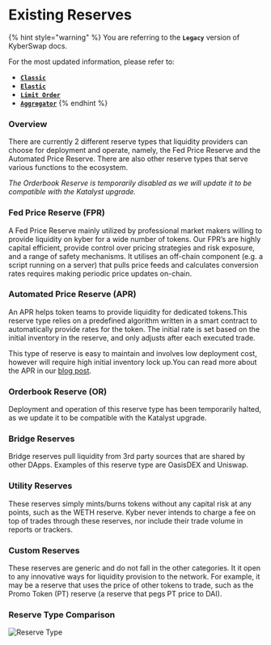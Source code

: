# Existing Reserves

{% hint style="warning" %}
You are referring to the **`Legacy`** version of KyberSwap docs.

For the most updated information, please refer to:

* [**`Classic`**](../../../../liquidity-solutions/kyberswap-classic/)
* [**`Elastic`**](../../../../liquidity-solutions/kyberswap-elastic/)
* [**`Limit Order`**](../../../../kyberswap-solutions/limit-order/)
* [**`Aggregator`**](../../../../kyberswap-solutions/kyberswap-aggregator/)
{% endhint %}

### Overview[​](https://docs.kyberswap.com/Legacy/reserves/getting-started/existing-reserves#overview) <a href="#overview" id="overview"></a>

There are currently 2 different reserve types that liquidity providers can choose for deployment and operate, namely, the Fed Price Reserve and the Automated Price Reserve. There are also other reserve types that serve various functions to the ecosystem.

_The Orderbook Reserve is temporarily disabled as we will update it to be compatible with the Katalyst upgrade._

### Fed Price Reserve (FPR)[​](https://docs.kyberswap.com/Legacy/reserves/getting-started/existing-reserves#fed-price-reserve-fpr) <a href="#fed-price-reserve-fpr" id="fed-price-reserve-fpr"></a>

A Fed Price Reserve mainly utilized by professional market makers willing to provide liquidity on kyber for a wide number of tokens. Our FPR’s are highly capital efficient, provide control over pricing strategies and risk exposure, and a range of safety mechanisms. It utilises an off-chain component (e.g. a script running on a server) that pulls price feeds and calculates conversion rates requires making periodic price updates on-chain.

### Automated Price Reserve (APR)[​](https://docs.kyberswap.com/Legacy/reserves/getting-started/existing-reserves#automated-price-reserve-apr) <a href="#automated-price-reserve-apr" id="automated-price-reserve-apr"></a>

An APR helps token teams to provide liquidity for dedicated tokens.This reserve type relies on a predefined algorithm written in a smart contract to automatically provide rates for the token. The initial rate is set based on the initial inventory in the reserve, and only adjusts after each executed trade.

This type of reserve is easy to maintain and involves low deployment cost, however will require high initial inventory lock up.You can read more about the APR in our [blog post](https://blog.kyber.network/introducing-the-automated-price-reserve-77d41ed1aa70).

### Orderbook Reserve (OR)[​](https://docs.kyberswap.com/Legacy/reserves/getting-started/existing-reserves#orderbook-reserve-or) <a href="#orderbook-reserve-or" id="orderbook-reserve-or"></a>

Deployment and operation of this reserve type has been temporarily halted, as we update it to be compatible with the Katalyst upgrade.

### Bridge Reserves[​](https://docs.kyberswap.com/Legacy/reserves/getting-started/existing-reserves#bridge-reserves) <a href="#bridge-reserves" id="bridge-reserves"></a>

Bridge reserves pull liquidity from 3rd party sources that are shared by other DApps. Examples of this reserve type are OasisDEX and Uniswap.

### Utility Reserves[​](https://docs.kyberswap.com/Legacy/reserves/getting-started/existing-reserves#utility-reserves) <a href="#utility-reserves" id="utility-reserves"></a>

These reserves simply mints/burns tokens without any capital risk at any points, such as the WETH reserve. Kyber never intends to charge a fee on top of trades through these reserves, nor include their trade volume in reports or trackers.

### Custom Reserves[​](https://docs.kyberswap.com/Legacy/reserves/getting-started/existing-reserves#custom-reserves) <a href="#custom-reserves" id="custom-reserves"></a>

These reserves are generic and do not fall in the other categories. It it open to any innovative ways for liquidity provision to the network. For example, it may be a reserve that uses the price of other tokens to trade, such as the Promo Token (PT) reserve (a reserve that pegs PT price to DAI).

### Reserve Type Comparison[​](https://docs.kyberswap.com/Legacy/reserves/getting-started/existing-reserves#reserve-type-comparison) <a href="#reserve-type-comparison" id="reserve-type-comparison"></a>

![Reserve Type](https://docs.kyberswap.com/assets/images/reservetype-0ee4af9d4345a22eeb9e7864d2c09490.png)

